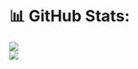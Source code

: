 
# 📊 GitHub Stats:
![](https://github-readme-stats.vercel.app/api?username=abdurahmanselmanovic&theme=onedark&hide_border=false&include_all_commits=false&count_private=false)<br/>
![](https://github-readme-streak-stats.herokuapp.com/?user=abdurahmanselmanovic&theme=onedark&hide_border=false)<br/>

